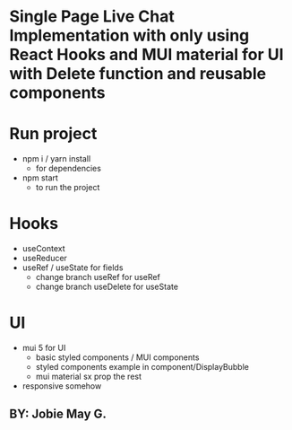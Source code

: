 # Single Page Live Chat Implementation with only using React Hooks and MUI material for UI with Delete function and reusable components

# Run project

- npm i / yarn install
  - for dependencies
- npm start
  - to run the project

# Hooks

- useContext
- useReducer
- useRef / useState for fields
  - change branch useRef for useRef
  - change branch useDelete for useState

# UI

- mui 5 for UI
  - basic styled components / MUI components
  - styled components example in component/DisplayBubble
  - mui material sx prop the rest
- responsive somehow

## BY: Jobie May G.
